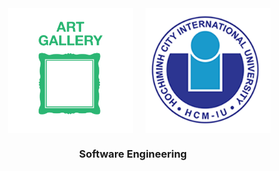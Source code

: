 <div id="top" style="display: flex; justify-content: center;">
  <img src="img/art-gallery-icon-13975.png" alt="Banner" width="200" height="200" style="margin-left: 20px;">
  <img src="img/logo.png" alt="Logo" width="200" height="200" style="margin-left: 20px;">
</div>

<h3 align="center">Software Engineering</h3>
    <br />
    <br />
